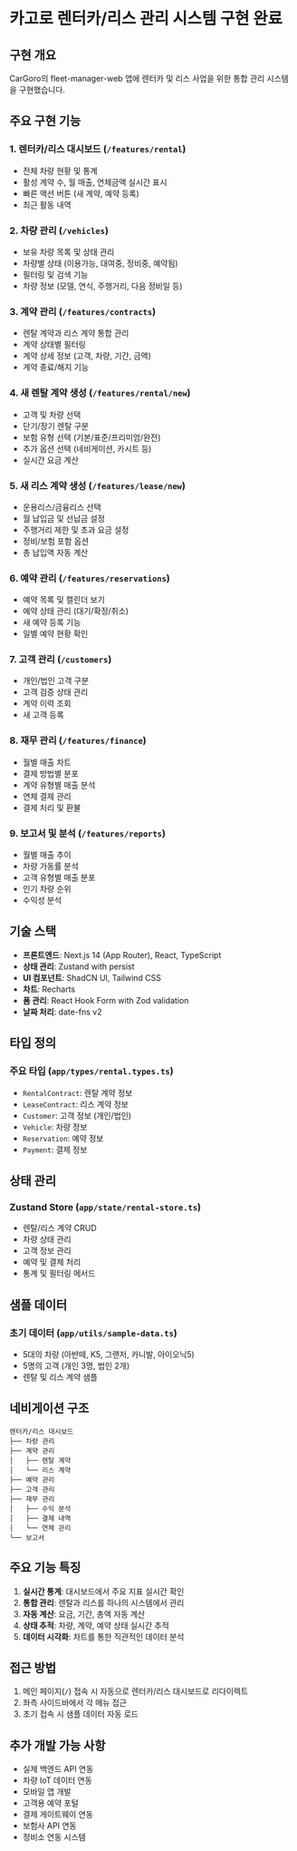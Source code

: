 # 카고로 렌터카/리스 관리 시스템 구현 완료

## 구현 개요

CarGoro의 fleet-manager-web 앱에 렌터카 및 리스 사업을 위한 통합 관리 시스템을 구현했습니다.

## 주요 구현 기능

### 1. 렌터카/리스 대시보드 (`/features/rental`)

- 전체 차량 현황 및 통계
- 활성 계약 수, 월 매출, 연체금액 실시간 표시
- 빠른 액션 버튼 (새 계약, 예약 등록)
- 최근 활동 내역

### 2. 차량 관리 (`/vehicles`)

- 보유 차량 목록 및 상태 관리
- 차량별 상태 (이용가능, 대여중, 정비중, 예약됨)
- 필터링 및 검색 기능
- 차량 정보 (모델, 연식, 주행거리, 다음 정비일 등)

### 3. 계약 관리 (`/features/contracts`)

- 렌탈 계약과 리스 계약 통합 관리
- 계약 상태별 필터링
- 계약 상세 정보 (고객, 차량, 기간, 금액)
- 계약 종료/해지 기능

### 4. 새 렌탈 계약 생성 (`/features/rental/new`)

- 고객 및 차량 선택
- 단기/장기 렌탈 구분
- 보험 유형 선택 (기본/표준/프리미엄/완전)
- 추가 옵션 선택 (네비게이션, 카시트 등)
- 실시간 요금 계산

### 5. 새 리스 계약 생성 (`/features/lease/new`)

- 운용리스/금융리스 선택
- 월 납입금 및 선납금 설정
- 주행거리 제한 및 초과 요금 설정
- 정비/보험 포함 옵션
- 총 납입액 자동 계산

### 6. 예약 관리 (`/features/reservations`)

- 예약 목록 및 캘린더 보기
- 예약 상태 관리 (대기/확정/취소)
- 새 예약 등록 기능
- 일별 예약 현황 확인

### 7. 고객 관리 (`/customers`)

- 개인/법인 고객 구분
- 고객 검증 상태 관리
- 계약 이력 조회
- 새 고객 등록

### 8. 재무 관리 (`/features/finance`)

- 월별 매출 차트
- 결제 방법별 분포
- 계약 유형별 매출 분석
- 연체 결제 관리
- 결제 처리 및 환불

### 9. 보고서 및 분석 (`/features/reports`)

- 월별 매출 추이
- 차량 가동률 분석
- 고객 유형별 매출 분포
- 인기 차량 순위
- 수익성 분석

## 기술 스택

- **프론트엔드**: Next.js 14 (App Router), React, TypeScript
- **상태 관리**: Zustand with persist
- **UI 컴포넌트**: ShadCN UI, Tailwind CSS
- **차트**: Recharts
- **폼 관리**: React Hook Form with Zod validation
- **날짜 처리**: date-fns v2

## 타입 정의

### 주요 타입 (`app/types/rental.types.ts`)

- `RentalContract`: 렌탈 계약 정보
- `LeaseContract`: 리스 계약 정보
- `Customer`: 고객 정보 (개인/법인)
- `Vehicle`: 차량 정보
- `Reservation`: 예약 정보
- `Payment`: 결제 정보

## 상태 관리

### Zustand Store (`app/state/rental-store.ts`)

- 렌탈/리스 계약 CRUD
- 차량 상태 관리
- 고객 정보 관리
- 예약 및 결제 처리
- 통계 및 필터링 메서드

## 샘플 데이터

### 초기 데이터 (`app/utils/sample-data.ts`)

- 5대의 차량 (아반떼, K5, 그랜저, 카니발, 아이오닉5)
- 5명의 고객 (개인 3명, 법인 2개)
- 렌탈 및 리스 계약 샘플

## 네비게이션 구조

```
렌터카/리스 대시보드
├── 차량 관리
├── 계약 관리
│   ├── 렌탈 계약
│   └── 리스 계약
├── 예약 관리
├── 고객 관리
├── 재무 관리
│   ├── 수익 분석
│   ├── 결제 내역
│   └── 연체 관리
└── 보고서
```

## 주요 기능 특징

1. **실시간 통계**: 대시보드에서 주요 지표 실시간 확인
2. **통합 관리**: 렌탈과 리스를 하나의 시스템에서 관리
3. **자동 계산**: 요금, 기간, 총액 자동 계산
4. **상태 추적**: 차량, 계약, 예약 상태 실시간 추적
5. **데이터 시각화**: 차트를 통한 직관적인 데이터 분석

## 접근 방법

1. 메인 페이지(`/`) 접속 시 자동으로 렌터카/리스 대시보드로 리다이렉트
2. 좌측 사이드바에서 각 메뉴 접근
3. 초기 접속 시 샘플 데이터 자동 로드

## 추가 개발 가능 사항

- 실제 백엔드 API 연동
- 차량 IoT 데이터 연동
- 모바일 앱 개발
- 고객용 예약 포털
- 결제 게이트웨이 연동
- 보험사 API 연동
- 정비소 연동 시스템
